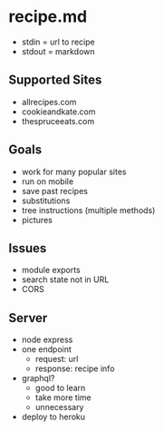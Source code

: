 # recipe.md

- stdin = url to recipe
- stdout = markdown

## Supported Sites

- allrecipes.com
- cookieandkate.com
- thespruceeats.com

## Goals

- work for many popular sites
- run on mobile
- save past recipes
- substitutions
- tree instructions (multiple methods)
- pictures

## Issues

- module exports
- search state not in URL
- CORS

## Server

- node express
- one endpoint
  - request: url
  - response: recipe info
- graphql?
  - good to learn
  - take more time
  - unnecessary
- deploy to heroku
